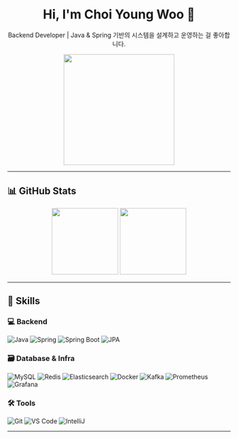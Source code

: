 <h1 align="center">Hi, I'm Choi Young Woo 👋</h1>
<p align="center">
  Backend Developer | Java & Spring 기반의 시스템을 설계하고 운영하는 걸 좋아합니다.<br>
</p>

<p align="center">
  <img src="https://github.com/user-attachments/assets/c0babb50-1350-4bb5-929c-c7ebb108d375" width="250"/>
</p>

---

## 📊 GitHub Stats

<p align="center">
  <img src="https://github-readme-stats.vercel.app/api?username=piedra-de-flor&show_icons=true&theme=radical&count_private=true" height="150"/>
  <img src="https://github-readme-stats.vercel.app/api/top-langs/?username=piedra-de-flor&layout=compact&theme=radical" height="150"/>
</p>

---

## 💪 Skills

### 💻 Backend
![Java](https://img.shields.io/badge/Java-007396.svg?&style=for-the-badge&logo=Java&logoColor=white)
![Spring](https://img.shields.io/badge/Spring-6DB33F.svg?&style=for-the-badge&logo=Spring&logoColor=white)
![Spring Boot](https://img.shields.io/badge/Spring%20Boot-6DB33F.svg?&style=for-the-badge&logo=Spring%20Boot&logoColor=white)
![JPA](https://img.shields.io/badge/JPA-59666C.svg?&style=for-the-badge&logo=Hibernate&logoColor=white)

### 🗃️ Database & Infra
![MySQL](https://img.shields.io/badge/MySQL-4479A1.svg?&style=for-the-badge&logo=MySQL&logoColor=white)
![Redis](https://img.shields.io/badge/Redis-DC382D.svg?&style=for-the-badge&logo=Redis&logoColor=white)
![Elasticsearch](https://img.shields.io/badge/Elasticsearch-005571.svg?&style=for-the-badge&logo=Elasticsearch&logoColor=white)
![Docker](https://img.shields.io/badge/Docker-2496ED.svg?&style=for-the-badge&logo=Docker&logoColor=white)
![Kafka](https://img.shields.io/badge/Kafka-231F20.svg?&style=for-the-badge&logo=Apache-Kafka&logoColor=white)
![Prometheus](https://img.shields.io/badge/Prometheus-E6522C.svg?&style=for-the-badge&logo=Prometheus&logoColor=white)
![Grafana](https://img.shields.io/badge/Grafana-F46800.svg?&style=for-the-badge&logo=Grafana&logoColor=white)

### 🛠 Tools
![Git](https://img.shields.io/badge/Git-F05032.svg?&style=for-the-badge&logo=Git&logoColor=white)
![VS Code](https://img.shields.io/badge/VSCode-007ACC.svg?&style=for-the-badge&logo=Visual%20Studio%20Code&logoColor=white)
![IntelliJ](https://img.shields.io/badge/IntelliJ-000000.svg?&style=for-the-badge&logo=IntelliJ-IDEA&logoColor=white)

---

